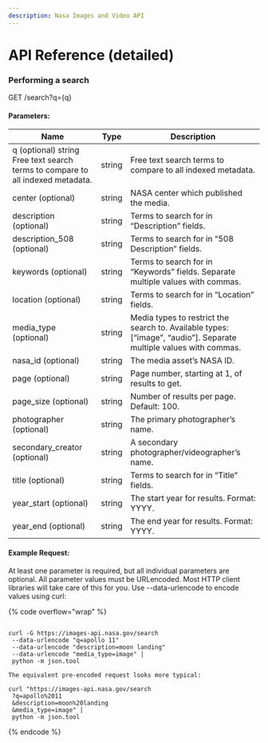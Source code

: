 ```yaml
---
description: Nasa Images and Video API
---
```


# API Reference (detailed)

### Performing a search

GET /search?q={q}

#### Parameters:

| Name                                                                           | Type   | Description                                                                                                        |
| ------------------------------------------------------------------------------ | ------ | ------------------------------------------------------------------------------------------------------------------ |
| q (optional) string Free text search terms to compare to all indexed metadata. | string | Free text search terms to compare to all indexed metadata.                                                         |
| center (optional)                                                              | string | NASA center which published the media.                                                                             |
| description (optional)                                                         | string | Terms to search for in “Description” fields.                                                                       |
| description\_508 (optional)                                                    | string | Terms to search for in “508 Description” fields.                                                                   |
| keywords (optional)                                                            | string | Terms to search for in “Keywords” fields. Separate multiple values with commas.                                    |
| location (optional)                                                            | string | Terms to search for in “Location” fields.                                                                          |
| media\_type (optional)                                                         | string | Media types to restrict the search to. Available types: \[“image”, “audio”]. Separate multiple values with commas. |
| nasa\_id (optional)                                                            | string | The media asset’s NASA ID.                                                                                         |
| page (optional)                                                                | string | Page number, starting at 1, of results to get.                                                                     |
| page\_size (optional)                                                          | string | Number of results per page. Default: 100.                                                                          |
| photographer (optional)                                                        | string | The primary photographer’s name.                                                                                   |
| secondary\_creator (optional)                                                  | string | A secondary photographer/videographer’s name.                                                                      |
| title (optional)                                                               | string | Terms to search for in “Title” fields.                                                                             |
| year\_start (optional)                                                         | string | The start year for results. Format: YYYY.                                                                          |
| year\_end (optional)                                                           | string | The end year for results. Format: YYYY.                                                                            |

#### Example Request:&#x20;

At least one parameter is required, but all individual parameters are optional. All parameter values must be URLencoded. Most HTTP client libraries will take care of this for you. Use --data-urlencode to encode values using curl:

{% code overflow="wrap" %}
```markup

curl -G https://images-api.nasa.gov/search
 --data-urlencode "q=apollo 11"
 --data-urlencode "description=moon landing"
 --data-urlencode "media_type=image" |
 python -m json.tool
 
The equivalent pre-encoded request looks more typical:

curl "https://images-api.nasa.gov/search
 ?q=apollo%2011
 &description=moon%20landing
 &media_type=image" |
 python -m json.tool
```
{% endcode %}

&#x20;                                                                                                          &#x20;

